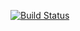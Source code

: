 [![Build Status](https://travis-ci.org/jkremlacek/PA193_test_parser_NEM.svg?branch=startup)](https://travis-ci.org/jkremlacek/PA193_test_parser_NEM)
